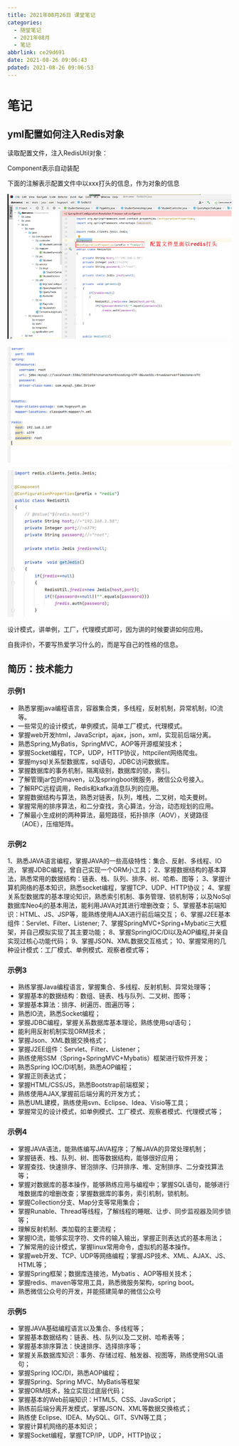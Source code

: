 ```yaml
---
title: 2021年08月26日 课堂笔记
categories:
  - 随堂笔记
  - 2021年08月
  - 笔记
abbrlink: ce29d691
date: 2021-08-26 09:06:43
pdated: 2021-08-26 09:06:53
---
```

# 笔记

## yml配置如何注入Redis对象

读取配置文件，注入RedisUtil对象：

Component表示自动装配

下面的注解表示配置文件中以xxx打头的信息，作为对象的信息

![image-20210826091220104](https://raw.githubusercontent.com/lanlan2017/images/master/Blog/2021/08/20210826091227.png)



![image-20210826091728818](https://raw.githubusercontent.com/lanlan2017/images/master/Blog/2021/08/20210826091729.png)

![image-20210826091736374](https://raw.githubusercontent.com/lanlan2017/images/master/Blog/2021/08/20210826091736.png)

设计模式，讲单例，工厂，代理模式即可，因为讲的时候要讲如何应用。



自我评价，不要写热爱学习什么的，而是写自己的性格的信息。

## 简历：技术能力

### 示例1
- 熟悉掌握java编程语言，容器集合类，多线程，反射机制，异常机制，IO流等。
- 一些常见的设计模式，单例模式，简单工厂模式，代理模式。
- 掌握web开发html，JavaScript，ajax，json，xml，实现前后端分离。
- 熟悉Spring,MyBatis，SpringMVC，AOP等开源框架技术；
- 掌握Socket编程，TCP，UDP，HTTP协议，httpcilent网络爬虫。
- 掌握mysql关系型数据库，sql语句，JDBC访问数据库。
- 掌握数据库的事务机制，隔离级别，数据库的锁，索引。
- 了解管理jar包的maven，以及springboot微服务，微信公众号接入。
- 了解RPC远程调用，Redis和kafka消息队列的应用。
- 掌握数据结构与算法，熟悉对链表，队列，堆栈，二叉树，哈夫曼树。
- 掌握常用的排序算法，和二分查找，贪心算法，分治，动态规划的应用。
- 了解最小生成树的两种算法，最短路径，拓扑排序（AOV），关键路径（AOE），压缩矩阵。

### 示例2

1、熟悉JAVA语言编程，掌握JAVA的一些高级特性：集合、反射、多线程、IO流，  掌握JDBC编程，曾自己实现一个ORM小工具；
2、掌握数据结构的基本算法，熟悉常用的数据结构：链表、栈、队列、排序、树、哈希、图等；
3、掌握计算机网络的基本知识，熟悉socket编程，掌握TCP、UDP、HTTP协议；
4、掌握关系型数据库的基本理论知识，熟悉索引机制、事务管理、锁机制等；以及NoSql数据库Neo4j的基本用法，能利用JAVA对其进行增删改查；
5、掌握基本前端知识：HTML、JS、JSP等，能熟练使用AJAX进行前后端交互；
6、掌握J2EE基本组件：Servlet、Filter、Listener;
7、掌握SpringMVC+Spring+Mybatic三大框架，并自己模拟实现了其主要功能；
8、掌握SpringIOC/DI以及AOP编程,并亲自实现过核心功能代码；
9、掌握JSON、XML数据交互格式；
10、掌握常用的几种设计模式：工厂模式、单例模式、观察者模式等；

### 示例3
- 熟练掌握Java编程语言，掌握集合、多线程、反射机制、异常处理等；
- 掌握基本的数据结构：数组、链表、栈与队列、二叉树、图等；
- 掌握基本算法：排序、树遍历、图遍历等；
- 熟悉IO流，熟悉Socket编程；
- 掌握JDBC编程，掌握关系数据库基本理论，熟练使用sql语句；
- 能利用反射机制实现ORM技术；
- 掌握Json、XML数据交换格式；
- 掌握J2EE组件：Servlet、Filter、Listener；
- 熟练使用SSM（Spring+SpringMVC+Mybatis）框架进行软件开发；
- 熟悉Spring IOC/DI机制，熟悉AOP编程；
- 掌握正则表达式；
- 掌握HTML/CSS/JS，熟悉Bootstrap前端框架；
- 熟练使用AJAX,掌握前后端分离的开发方式；
- 熟悉UML建模，熟练使用svn、Eclipse、Idea、Visio等工具；
- 掌握常见的设计模式，如单例模式、工厂模式、观察者模式、代理模式等；

### 示例4
- 掌握JAVA语法，能熟练编写JAVA程序；了解JAVA的异常处理机制；
- 掌握链表、栈、队列、树、图等数据结构，能够很好应用；
- 掌握查找、快速排序、冒泡排序、归并排序、堆、定制排序、二分查找算法等；
- 掌握对数据库的基本操作，能够熟练应用与编程中；掌握SQL语句，能够进行堆数据库的增删改查；掌握数据库的事务，索引机制，锁机制。
- 掌握Collection分支、Map分支等常用集合；
- 掌握Runable、Thread等线程，了解线程的睡眠、让步、同步监视器及同步锁等；
- 理解反射机制、类加载的主要流程；
- 掌握IO流，能够实现字符、文件的输入输出，掌握正则表达式的基本用法；
- 了解常用的设计模式，掌握linux常用命令，虚拟机的基本操作。
- 掌握web开发、TCP、UDP等网络编程；掌握JSP技术、XML、AJAX、JS、HTML等；
- 掌握Spring框架；数据库连接池，Mybatis 、AOP等相关技术；
- 掌握redis、maven等常用工具，熟悉微服务架构，spring boot。
- 熟悉微信公众号的开发，并能搭建简单的微信公众号


### 示例5
- 掌握JAVA基础编程语言以及集合、多线程等；
- 掌握基本数据结构：链表、栈、队列以及二叉树、哈希表等；
- 掌握基本排序算法：快速排序、选择排序等；
- 掌握关系数据库知识：事务、存储过程、触发器、视图等，熟练使用SQL语句；
- 掌握Spring IOC/DI，熟悉AOP编程；
- 掌握Spring、Spring MVC、MyBatis等框架
- 掌握ORM技术，独立实现过底层代码；
- 掌握基本的Web前端知识：HTML5、CSS、JavaScript；
- 熟练前后端分离开发模式，掌握JSON、XML等数据交换格式；
- 熟练使	Eclipse、IDEA、MySQL、GIT、SVN等工具；
- 掌握计算机网络的基本知识；
- 掌握Socket编程，掌握TCP/IP，UDP，HTTP协议；
